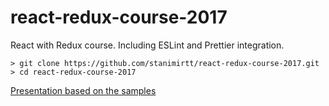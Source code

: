 # react-redux-course-2017
React with Redux course. Including ESLint and Prettier integration.

```
> git clone https://github.com/stanimirtt/react-redux-course-2017.git
> cd react-redux-course-2017
```

[Presentation based on the samples](https://www.slideshare.net/StanimirTodorov1/react-with-redux)
